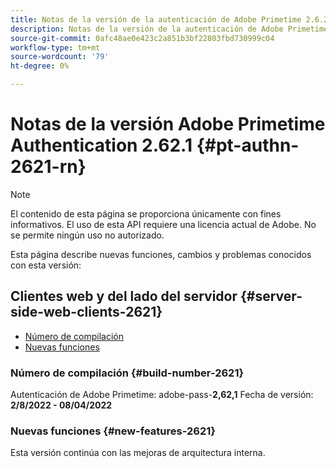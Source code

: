 ```yaml
---
title: Notas de la versión de la autenticación de Adobe Primetime 2.6.2.1
description: Notas de la versión de la autenticación de Adobe Primetime 2.6.2.1
source-git-commit: 0afc48ae0e423c2a851b3bf22803fbd730999c04
workflow-type: tm+mt
source-wordcount: '79'
ht-degree: 0%

---
```


# Notas de la versión Adobe Primetime Authentication 2.62.1 {#pt-authn-2621-rn}

>[!NOTE]
>
>El contenido de esta página se proporciona únicamente con fines informativos. El uso de esta API requiere una licencia actual de Adobe. No se permite ningún uso no autorizado.

Esta página describe nuevas funciones, cambios y problemas conocidos con esta versión:

## Clientes web y del lado del servidor {#server-side-web-clients-2621}

* [Número de compilación](#build-number-2621)
* [Nuevas funciones](#new-features-2621)

### Número de compilación {#build-number-2621}

Autenticación de Adobe Primetime: adobe-pass-**2,62,1**
Fecha de versión: **2/8/2022 - 08/04/2022**

### Nuevas funciones {#new-features-2621}

Esta versión continúa con las mejoras de arquitectura interna.